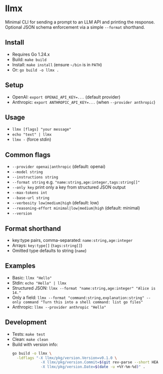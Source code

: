 # llmx

Minimal CLI for sending a prompt to an LLM API and printing the response. Optional JSON schema enforcement via a simple `--format` shorthand.

## Install
- Requires Go 1.24.x
- Build: `make build`
- Install: `make install` (ensure `~/bin` is in `PATH`)
- Or: `go build -o llmx .`

## Setup
- OpenAI: `export OPENAI_API_KEY=...`  (default provider)
- Anthropic: `export ANTHROPIC_API_KEY=...`  (when `--provider anthropic`)

## Usage
- `llmx [flags] "your message"`
- `echo "text" | llmx`
- `llmx -`  (force stdin)

## Common flags
- `--provider openai|anthropic` (default: openai)
- `--model string`
- `--instructions string`
- `--format string`  e.g. `"name:string,age:integer,tags:string[]"`
- `--only key`       print only a key from structured JSON output
- `--max-tokens int`
- `--base-url string`
- `--verbosity low|medium|high` (default: low)
- `--reasoning-effort minimal|low|medium|high` (default: minimal)
- `--version`

## Format shorthand
- key:type pairs, comma-separated: `name:string,age:integer`
- Arrays: `key:type[]` (`tags:string[]`)
- Omitted type defaults to string (`name`)

## Examples
- Basic: `llmx "Hello"`
- Stdin: `echo "Hello" | llmx`
- Structured JSON: `llmx --format "name:string,age:integer" "Alice is 14."`
- Only a field: `llmx --format "command:string,explanation:string" --only command "Turn this into a shell command: list go files"`
- Anthropic: `llmx --provider anthropic "Hello"`

## Development
- Tests: `make test`
- Clean: `make clean`
- Build with version info:
  ```sh
  go build -o llmx \
    -ldflags "-X llmx/pkg/version.Version=v0.1.0 \
               -X llmx/pkg/version.Commit=$(git rev-parse --short HEAD) \
               -X llmx/pkg/version.Date=$(date -u +%Y-%m-%d)" .
  ```
